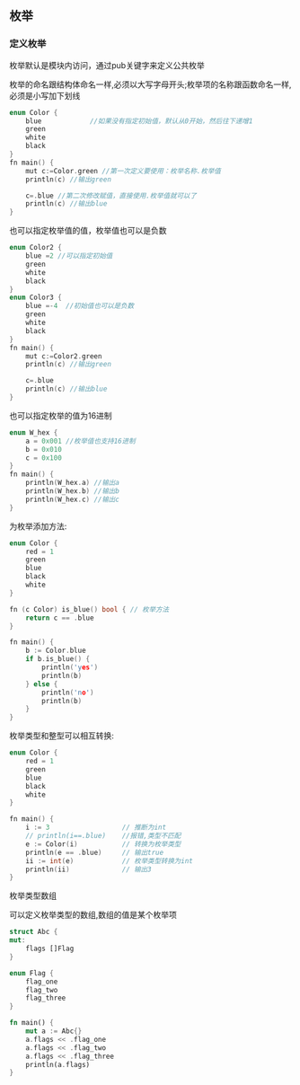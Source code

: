 ## 枚举

### 定义枚举

枚举默认是模块内访问，通过pub关键字来定义公共枚举

枚举的命名跟结构体命名一样,必须以大写字母开头;枚举项的名称跟函数命名一样,必须是小写加下划线

```c
enum Color {
	blue 			//如果没有指定初始值，默认从0开始，然后往下递增1
	green
	white
	black
}
fn main() {
    mut c:=Color.green //第一次定义要使用：枚举名称.枚举值
    println(c) //输出green

    c=.blue //第二次修改赋值，直接使用.枚举值就可以了
    println(c) //输出blue
}
```

也可以指定枚举值的值，枚举值也可以是负数

```c
enum Color2 {
	blue =2 //可以指定初始值
	green
	white
	black
}
enum Color3 {
	blue =-4  //初始值也可以是负数
	green
	white
	black
}
fn main() {
    mut c:=Color2.green
    println(c) //输出green

    c=.blue
    println(c) //输出blue
}
```

也可以指定枚举的值为16进制

```c
enum W_hex {
	a = 0x001 //枚举值也支持16进制
	b = 0x010
	c = 0x100
}
fn main() {
	println(W_hex.a) //输出a
	println(W_hex.b) //输出b
	println(W_hex.c) //输出c
}
```

为枚举添加方法:

```c
enum Color {
	red = 1
	green
	blue
	black
	white
}

fn (c Color) is_blue() bool { // 枚举方法
	return c == .blue
}

fn main() {
	b := Color.blue
	if b.is_blue() {
		println('yes')
		println(b)
	} else {
		println('no')
		println(b)
	}
}
```

枚举类型和整型可以相互转换:

```c
enum Color {
	red = 1
	green
	blue
	black
	white
}

fn main() {
	i := 3 					// 推断为int
	// println(i==.blue) 	//报错,类型不匹配
	e := Color(i) 			// 转换为枚举类型
	println(e == .blue) 	// 输出true
	ii := int(e) 			// 枚举类型转换为int
	println(ii) 			// 输出3
}

```

枚举类型数组

可以定义枚举类型的数组,数组的值是某个枚举项

```rust
struct Abc {
mut:
	flags []Flag
}

enum Flag {
	flag_one
	flag_two
	flag_three
}

fn main() {
	mut a := Abc{}
	a.flags << .flag_one
	a.flags << .flag_two
	a.flags << .flag_three
	println(a.flags)
}

```

